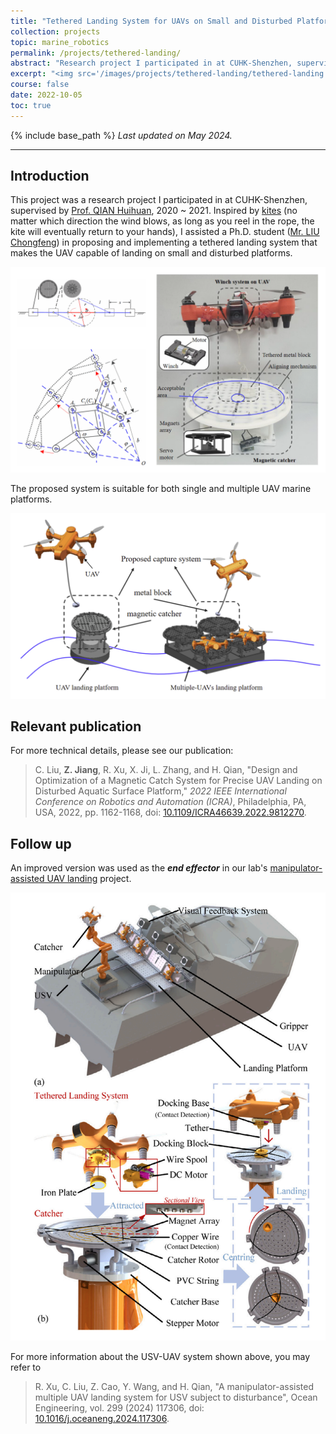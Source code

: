 ```yaml
---
title: "Tethered Landing System for UAVs on Small and Disturbed Platforms"
collection: projects
topic: marine_robotics
permalink: /projects/tethered-landing/
abstract: "Research project I participated in at CUHK-Shenzhen, supervised by <a href='https://sse.cuhk.edu.cn/en/faculty/qianhuihuan'>Prof. QIAN Huihuan</a>, 2020 ~ 2021. In this project, I assisted a Ph.D. student in proposing and implementing a tethered landing system that makes the UAV capable of landing on small and disturbed platforms." 
excerpt: "<img src='/images/projects/tethered-landing/tethered-landing.gif' width='700px'>"
course: false
date: 2022-10-05
toc: true
---
```


{% include base_path %}
*Last updated on May 2024.*

---

## Introduction

This project was a research project I participated in at CUHK-Shenzhen, supervised by <a href='https://sse.cuhk.edu.cn/en/faculty/qianhuihuan'>Prof. QIAN Huihuan</a>, 2020 ~ 2021. Inspired by [kites](https://en.wikipedia.org/wiki/Kite) (no matter which direction the wind blows, as long as you reel in the rope, the kite will eventually return to your hands), I assisted a Ph.D. student ([Mr. LIU Chongfeng](https://chongfengliu.github.io/)) in proposing and implementing a tethered landing system that makes the UAV capable of landing on small and disturbed platforms.

![system](/images/projects/tethered-landing/system.png)

The proposed system is suitable for both single and multiple UAV marine platforms. 

![platform](/images/projects/tethered-landing/platform.png)

## Relevant publication

For more technical details, please see our publication:
>C. Liu, **Z. Jiang**, R. Xu, X. Ji, L. Zhang, and H. Qian, "Design and Optimization of a Magnetic Catch System for Precise UAV Landing on Disturbed Aquatic Surface Platform," _2022 IEEE International Conference on Robotics and Automation (ICRA)_, Philadelphia, PA, USA, 2022, pp. 1162-1168, doi: [10.1109/ICRA46639.2022.9812270](https://doi.org/10.1109/ICRA46639.2022.9812270).

## Follow up
An improved version was used as the ***end effector*** in our lab's [manipulator-assisted UAV landing](/projects/floating-manipulator/) project. 

![usv](/images/projects/tethered-landing/usv.png)

For more information about the USV-UAV system shown above, you may refer to 
> R. Xu, C. Liu, Z. Cao, Y. Wang, and H. Qian, "A manipulator-assisted multiple UAV landing system for USV subject to disturbance", Ocean Engineering, vol. 299 (2024) 117306, doi: [10.1016/j.oceaneng.2024.117306](https://doi.org/10.1016/j.oceaneng.2024.117306).
